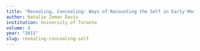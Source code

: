 ```yaml
---
title: "Revealing, Concealing: Ways of Recounting the Self in Early Modern Times"
author: Natalie Zemon Davis
institution: University of Toronto
volume: 8
year: "2011"
slug: revealing-concealing-self
---
```

